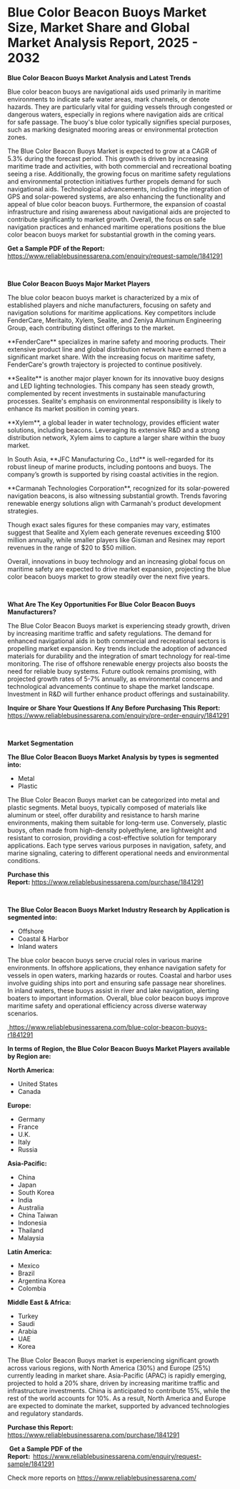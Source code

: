<p><h1>Blue Color Beacon Buoys Market Size, Market Share and Global Market Analysis Report, 2025 - 2032</h1></p><p><strong>Blue Color Beacon Buoys Market Analysis and Latest Trends</strong></p>
<p><p>Blue color beacon buoys are navigational aids used primarily in maritime environments to indicate safe water areas, mark channels, or denote hazards. They are particularly vital for guiding vessels through congested or dangerous waters, especially in regions where navigation aids are critical for safe passage. The buoy's blue color typically signifies special purposes, such as marking designated mooring areas or environmental protection zones.</p><p>The Blue Color Beacon Buoys Market is expected to grow at a CAGR of 5.3% during the forecast period. This growth is driven by increasing maritime trade and activities, with both commercial and recreational boating seeing a rise. Additionally, the growing focus on maritime safety regulations and environmental protection initiatives further propels demand for such navigational aids. Technological advancements, including the integration of GPS and solar-powered systems, are also enhancing the functionality and appeal of blue color beacon buoys. Furthermore, the expansion of coastal infrastructure and rising awareness about navigational aids are projected to contribute significantly to market growth. Overall, the focus on safe navigation practices and enhanced maritime operations positions the blue color beacon buoys market for substantial growth in the coming years.</p></p>
<p><strong>Get a Sample PDF of the Report:&nbsp;</strong> <a href="https://www.reliablebusinessarena.com/enquiry/request-sample/1841291?utm_campaign=3294&utm_medium=2&utm_source=Github&utm_content=ia&utm_term=12042025&utm_id=blue-color-beacon-buoys">https://www.reliablebusinessarena.com/enquiry/request-sample/1841291</a></p>
<p>&nbsp;</p>
<p><strong>Blue Color Beacon Buoys Major Market Players</strong></p>
<p><p>The blue color beacon buoys market is characterized by a mix of established players and niche manufacturers, focusing on safety and navigation solutions for maritime applications. Key competitors include FenderCare, Meritaito, Xylem, Sealite, and Zeniya Aluminum Engineering Group, each contributing distinct offerings to the market.</p><p>**FenderCare** specializes in marine safety and mooring products. Their extensive product line and global distribution network have earned them a significant market share. With the increasing focus on maritime safety, FenderCare's growth trajectory is projected to continue positively.</p><p>**Sealite** is another major player known for its innovative buoy designs and LED lighting technologies. This company has seen steady growth, complemented by recent investments in sustainable manufacturing processes. Sealite's emphasis on environmental responsibility is likely to enhance its market position in coming years.</p><p>**Xylem**, a global leader in water technology, provides efficient water solutions, including beacons. Leveraging its extensive R&D and a strong distribution network, Xylem aims to capture a larger share within the buoy market.</p><p>In South Asia, **JFC Manufacturing Co., Ltd** is well-regarded for its robust lineup of marine products, including pontoons and buoys. The company’s growth is supported by rising coastal activities in the region.</p><p>**Carmanah Technologies Corporation**, recognized for its solar-powered navigation beacons, is also witnessing substantial growth. Trends favoring renewable energy solutions align with Carmanah's product development strategies.</p><p>Though exact sales figures for these companies may vary, estimates suggest that Sealite and Xylem each generate revenues exceeding $100 million annually, while smaller players like Gisman and Resinex may report revenues in the range of $20 to $50 million.</p><p>Overall, innovations in buoy technology and an increasing global focus on maritime safety are expected to drive market expansion, projecting the blue color beacon buoys market to grow steadily over the next five years.</p></p>
<p>&nbsp;</p>
<p><strong>What Are The Key Opportunities For Blue Color Beacon Buoys Manufacturers?</strong></p>
<p><p>The Blue Color Beacon Buoys market is experiencing steady growth, driven by increasing maritime traffic and safety regulations. The demand for enhanced navigational aids in both commercial and recreational sectors is propelling market expansion. Key trends include the adoption of advanced materials for durability and the integration of smart technology for real-time monitoring. The rise of offshore renewable energy projects also boosts the need for reliable buoy systems. Future outlook remains promising, with projected growth rates of 5-7% annually, as environmental concerns and technological advancements continue to shape the market landscape. Investment in R&D will further enhance product offerings and sustainability.</p></p>
<p><strong>Inquire or Share Your Questions If Any Before Purchasing This Report:</strong> <a href="https://www.reliablebusinessarena.com/enquiry/pre-order-enquiry/1841291?utm_campaign=3294&utm_medium=2&utm_source=Github&utm_content=ia&utm_term=12042025&utm_id=blue-color-beacon-buoys">https://www.reliablebusinessarena.com/enquiry/pre-order-enquiry/1841291</a></p>
<p>&nbsp;</p>
<p><strong>Market Segmentation</strong></p>
<p><strong>The Blue Color Beacon Buoys Market Analysis by types is segmented into:</strong></p>
<p><ul><li>Metal</li><li>Plastic</li></ul></p>
<p><p>The Blue Color Beacon Buoys market can be categorized into metal and plastic segments. Metal buoys, typically composed of materials like aluminum or steel, offer durability and resistance to harsh marine environments, making them suitable for long-term use. Conversely, plastic buoys, often made from high-density polyethylene, are lightweight and resistant to corrosion, providing a cost-effective solution for temporary applications. Each type serves various purposes in navigation, safety, and marine signaling, catering to different operational needs and environmental conditions.</p></p>
<p><strong>Purchase this Report:&nbsp;</strong><a href="https://www.reliablebusinessarena.com/purchase/1841291?utm_campaign=3294&utm_medium=2&utm_source=Github&utm_content=ia&utm_term=12042025&utm_id=blue-color-beacon-buoys">https://www.reliablebusinessarena.com/purchase/1841291</a></p>
<p>&nbsp;</p>
<p><strong>The Blue Color Beacon Buoys Market Industry Research by Application is segmented into:</strong></p>
<p><ul><li>Offshore</li><li>Coastal & Harbor</li><li>Inland waters</li></ul></p>
<p><p>The blue color beacon buoys serve crucial roles in various marine environments. In offshore applications, they enhance navigation safety for vessels in open waters, marking hazards or routes. Coastal and harbor uses involve guiding ships into port and ensuring safe passage near shorelines. In inland waters, these buoys assist in river and lake navigation, alerting boaters to important information. Overall, blue color beacon buoys improve maritime safety and operational efficiency across diverse waterway scenarios.</p></p>
<p><a href="https://www.reliablebusinessarena.com/blue-color-beacon-buoys-r1841291?utm_campaign=3294&utm_medium=2&utm_source=Github&utm_content=ia&utm_term=12042025&utm_id=blue-color-beacon-buoys">&nbsp;https://www.reliablebusinessarena.com/blue-color-beacon-buoys-r1841291</a></p>
<p><strong>In terms of Region, the Blue Color Beacon Buoys Market Players available by Region are:</strong></p>
<p>
    <p> <strong> North America: </strong>
        <ul>
            <li>United States</li>
            <li>Canada</li>
        </ul>
        </p> 
    <p> <strong> Europe: </strong>
        <ul>
            <li>Germany</li>
            <li>France</li>
            <li>U.K.</li>
            <li>Italy</li>
            <li>Russia</li>
        </ul>
        </p> 
    <p> <strong> Asia-Pacific: </strong>
        <ul>
            <li>China</li>
            <li>Japan</li>
            <li>South Korea</li>
            <li>India</li>
            <li>Australia</li>
            <li>China Taiwan</li>
            <li>Indonesia</li>
            <li>Thailand</li>
            <li>Malaysia</li>
        </ul>
        </p> 
    <p> <strong> Latin America: </strong>
        <ul>
            <li>Mexico</li>
            <li>Brazil</li>
            <li>Argentina Korea</li>
            <li>Colombia</li>
        </ul>
        </p> 
    <p> <strong> Middle East & Africa: </strong>
        <ul>
            <li>Turkey</li>
            <li>Saudi</li>
            <li>Arabia</li>
            <li>UAE</li>
            <li>Korea</li>
        </ul>
    </p>
    </p>
<p><p>The Blue Color Beacon Buoys market is experiencing significant growth across various regions, with North America (30%) and Europe (25%) currently leading in market share. Asia-Pacific (APAC) is rapidly emerging, projected to hold a 20% share, driven by increasing maritime traffic and infrastructure investments. China is anticipated to contribute 15%, while the rest of the world accounts for 10%. As a result, North America and Europe are expected to dominate the market, supported by advanced technologies and regulatory standards.</p></p>
<p><strong>Purchase this Report: </strong><a href="https://www.reliablebusinessarena.com/purchase/1841291?utm_campaign=3294&utm_medium=2&utm_source=Github&utm_content=ia&utm_term=12042025&utm_id=blue-color-beacon-buoys">https://www.reliablebusinessarena.com/purchase/1841291</a></p>
<p>&nbsp;<strong>Get a Sample PDF of the Report:&nbsp;&nbsp;</strong><a href="https://www.reliablebusinessarena.com/enquiry/request-sample/1841291?utm_campaign=3294&utm_medium=2&utm_source=Github&utm_content=ia&utm_term=12042025&utm_id=blue-color-beacon-buoys">https://www.reliablebusinessarena.com/enquiry/request-sample/1841291</a></p>
<p><strong></strong></p>
<p>Check more reports on <a href="https://www.reliablebusinessarena.com/?utm_campaign=3294&utm_medium=2&utm_source=Github&utm_content=ia&utm_term=12042025&utm_id=blue-color-beacon-buoys">https://www.reliablebusinessarena.com/</a></p>